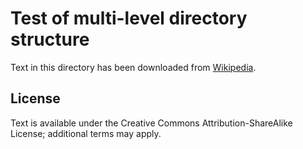# Test of multi-level directory structure

Text in this directory has been downloaded from
[Wikipedia](http://wikipedia.org).

## License

Text is available under the Creative Commons Attribution-ShareAlike
License; additional terms may apply.
